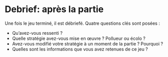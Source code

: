 # Debrief: après la partie
Une fois le jeu terminé, il est débriefé. Quatre questions clés sont posées :

- Qu’avez-vous ressenti ?
- Quelle stratégie avez-vous mise en œuvre ? Pollueur ou écolo ?
- Avez-vous modifié votre stratégie à un moment de la partie ? Pourquoi ?
- Quelles sont les informations que vous avez retenues de ce jeu ?
